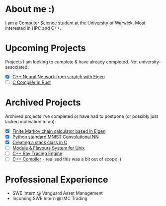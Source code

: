 # About me :)
I am a Computer Science student at the University of Warwick. Most interested in HPC and C++.

# Upcoming Projects
Projects I am looking to complete & have already completed. Not university-associated:
 - [X] [C++ Neural Network from scratch with Eigen](https://github.com/a1exxd0/HaDoLibrary)
 - [ ] [C Compiler in Rust](https://github.com/a1exxd0/acc/)

# Archived Projects
Archived projects I've completed or have had to postpone (or possibly just lacked motivation to do):
 - [X] [Finite Markov chain calculator based in Eigen](https://github.com/a1exxd0/FiniteMarkovChains)
 - [X] [Python standard MNIST Convolutional NN](https://github.com/a1exxd0/PythonConvolutional)
 - [X] [Creating a stack class in C](https://github.com/a1exxd0/CreateClassInC/tree/main/IntegerStack)
 - [ ] [Module & Flavours System for Unix](https://github.com/a1exxd0/scc-modules)
 - [ ] [C++ Ray Tracing Engine](https://github.com/a1exxd0/ray-tracing-engine)
 - [ ] [C++ Compiler](https://github.com/a1exxd0/CPPCompiler/) - realised this was a bit out of scope ;)

# Professional Experience
- SWE Intern @ Vanguard Asset Management
- Incoming SWE Intern @ IMC Trading
